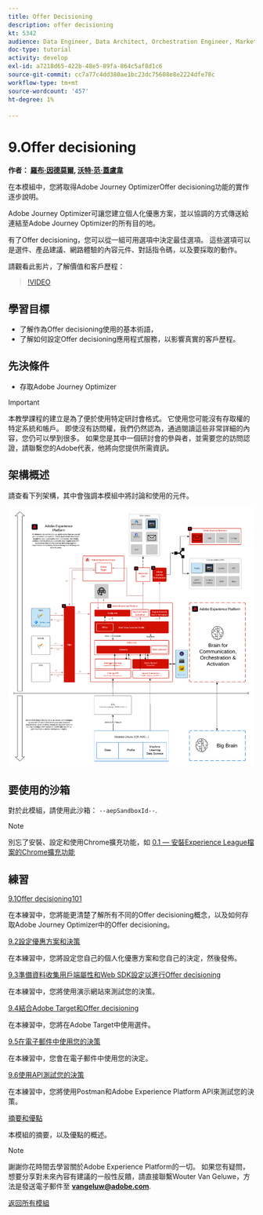 ```yaml
---
title: Offer Decisioning
description: offer decisioning
kt: 5342
audience: Data Engineer, Data Architect, Orchestration Engineer, Marketer
doc-type: tutorial
activity: develop
exl-id: a7218d65-422b-48e5-89fa-864c5af8d1c6
source-git-commit: cc7a77c4dd380ae1bc23dc75608e8e2224dfe78c
workflow-type: tm+mt
source-wordcount: '457'
ht-degree: 1%

---
```


# 9.Offer decisioning

**作者： [羅布·因德莫爾](https://www.linkedin.com/in/ridmaur/), [沃特·范·蓋盧韋](https://www.linkedin.com/in/woutervangeluwe/)**

在本模組中，您將取得Adobe Journey OptimizerOffer decisioning功能的實作逐步說明。

Adobe Journey Optimizer可讓您建立個人化優惠方案，並以協調的方式傳送給連結至Adobe Journey Optimizer的所有目的地。

有了Offer decisioning，您可以從一組可用選項中決定最佳選項。 這些選項可以是選件、產品建議、網路體驗的內容元件、對話指令碼，以及要採取的動作。

請觀看此影片，了解價值和客戶歷程：

>[!VIDEO](https://video.tv.adobe.com/v/328829?quality=12&learn=on)

## 學習目標

- 了解作為Offer decisioning使用的基本術語，
- 了解如何設定Offer decisioning應用程式服務，以影響真實的客戶歷程。

## 先決條件

- 存取Adobe Journey Optimizer

>[!IMPORTANT]
>
>本教學課程的建立是為了便於使用特定研討會格式。 它使用您可能沒有存取權的特定系統和帳戶。 即使沒有訪問權，我們仍然認為，通過閱讀這些非常詳細的內容，您仍可以學到很多。 如果您是其中一個研討會的參與者，並需要您的訪問認證，請聯繫您的Adobe代表，他將向您提供所需資訊。

## 架構概述

請查看下列架構，其中會強調本模組中將討論和使用的元件。

![架構概述](../../assets/images/architecturem14.png)

## 要使用的沙箱

對於此模組，請使用此沙箱： `--aepSandboxId--`.

>[!NOTE]
>
>別忘了安裝、設定和使用Chrome擴充功能，如 [0.1 — 安裝Experience League檔案的Chrome擴充功能](../module0/ex1.md)

## 練習

[9.1Offer decisioning101](./ex1.md)

在本練習中，您將能更清楚了解所有不同的Offer decisioning概念，以及如何存取Adobe Journey Optimizer中的Offer decisioning。

[9.2設定優惠方案和決策](./ex2.md)

在本練習中，您將設定您自己的個人化優惠方案和您自己的決定，然後發佈。

[9.3準備資料收集用戶端屬性和Web SDK設定以進行Offer decisioning](./ex3.md)

在本練習中，您將使用演示網站來測試您的決策。

[9.4結合Adobe Target和Offer decisioning](./ex4.md)

在本練習中，您將在Adobe Target中使用選件。

[9.5在電子郵件中使用您的決策](./ex5.md)

在本練習中，您會在電子郵件中使用您的決定。

[9.6使用API測試您的決策](./ex6.md)

在本練習中，您將使用Postman和Adobe Experience Platform API來測試您的決策。

[摘要和優點](./summary.md)

本模組的摘要，以及優點的概述。

>[!NOTE]
>
>謝謝你花時間去學習關於Adobe Experience Platform的一切。 如果您有疑問，想要分享對未來內容有建議的一般性反饋，請直接聯繫Wouter Van Geluwe，方法是發送電子郵件至 **vangeluw@adobe.com**.

[返回所有模組](../../overview.md)
